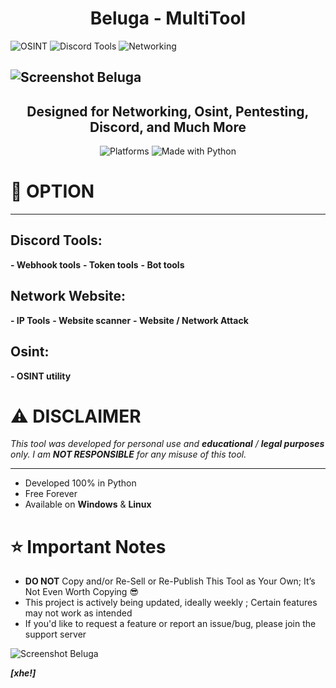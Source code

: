 # <h1 align="center">Beluga - MultiTool </h1> 
<img src="https://i.imgur.com/NZPtK6h.png" alt="OSINT">
<img src="https://i.imgur.com/6oUCJ7d.png" alt="Discord Tools">
<img src="https://i.imgur.com/v7pBRtj.png" alt="Networking">

![Screenshot Beluga](https://i.imgur.com/wAAu4mX.png)
---
<h2 align="center">Designed for Networking, Osint, Pentesting, Discord, and Much More</h2> 
<p align="center">

<img src="https://i.imgur.com/uX0kjWC.png" alt="Platforms"> 
<img src="https://i.imgur.com/G1URshu.png" alt="Made with Python">



</p>

# 📙 **OPTION**  

---

## Discord Tools:
**- Webhook tools** 
**- Token tools** 
**- Bot tools** 

## Network Website:
**- IP Tools** 
**- Website scanner** 
**- Website / Network Attack** 

## Osint:
**- OSINT utility** 


# ⚠️ **DISCLAIMER**  

_This tool was developed for personal use and **educational** / **legal purposes** only.
I am **NOT RESPONSIBLE** for any misuse of this tool._

---

- Developed 100% in Python
- Free Forever
- Available on **Windows** & **Linux**


# ⭐ **Important Notes**

- **DO NOT** Copy and/or Re-Sell or Re-Publish This Tool as Your Own; It’s Not Even Worth Copying 😎
- This project is actively being updated, ideally weekly ; Certain features may not work as intended
- If you'd like to request a feature or report an issue/bug, please join the support server

![Screenshot Beluga](https://i.imgur.com/PpdB8XQ.png)


***[xhe!]***

